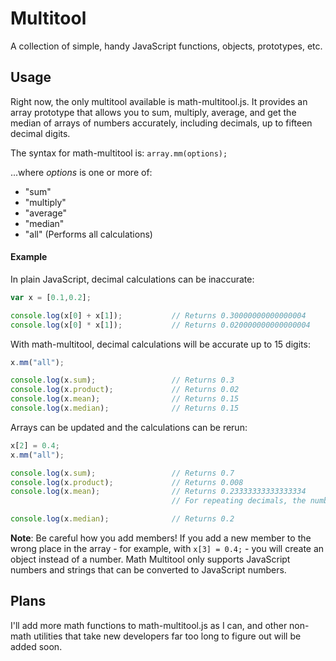 # Multitool
A collection of simple, handy JavaScript functions, objects, prototypes, etc.

## Usage
Right now, the only multitool available is math-multitool.js. It provides an array prototype that allows you to sum, multiply, average, and get the median of arrays of numbers accurately, including decimals, up to fifteen decimal digits.

The syntax for math-multitool is:
`array.mm(options);`

...where *options* is one or more of:
* "sum"
* "multiply"
* "average"
* "median"
* "all" (Performs all calculations)

#### Example
In plain JavaScript, decimal calculations can be inaccurate:

```javascript
var x = [0.1,0.2];

console.log(x[0] + x[1]);			// Returns 0.30000000000000004
console.log(x[0] * x[1]);			// Returns 0.020000000000000004
```

With math-multitool, decimal calculations will be accurate up to 15 digits:

```javascript
x.mm("all");

console.log(x.sum);					// Returns 0.3
console.log(x.product);				// Returns 0.02
console.log(x.mean);				// Returns 0.15
console.log(x.median);				// Returns 0.15
```

Arrays can be updated and the calculations can be rerun:

```javascript
x[2] = 0.4;
x.mm("all");

console.log(x.sum);					// Returns 0.7
console.log(x.product);				// Returns 0.008
console.log(x.mean);				// Returns 0.23333333333333334
									// For repeating decimals, the number of digits returned is determined by JavaScript rounding

console.log(x.median);				// Returns 0.2
```

**Note**: Be careful how you add members! If you add a new member to the wrong place in the array - for example, with `x[3] = 0.4;` - you will create an object instead of a number. Math Multitool only supports JavaScript numbers and strings that can be converted to JavaScript numbers.

## Plans
I'll add more math functions to math-multitool.js as I can, and other non-math utilities that take new developers far too long to figure out will be added soon.